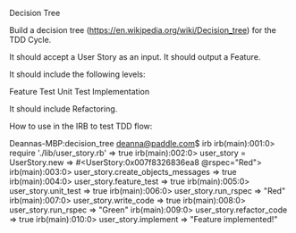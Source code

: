 Decision Tree

Build a decision tree (https://en.wikipedia.org/wiki/Decision_tree) for the TDD Cycle.

It should accept a User Story as an input. It should output a Feature.

It should include the following levels:

Feature Test
Unit Test
Implementation

It should include Refactoring.


How to use in the IRB to test TDD flow:

Deannas-MBP:decision_tree deanna@paddle.com$ irb
irb(main):001:0> require './lib/user_story.rb'
=> true
irb(main):002:0> user_story = UserStory.new
=> #<UserStory:0x007f8326836ea8 @rspec="Red">
irb(main):003:0> user_story.create_objects_messages
=> true
irb(main):004:0> user_story.feature_test
=> true
irb(main):005:0> user_story.unit_test
=> true
irb(main):006:0> user_story.run_rspec
=> "Red"
irb(main):007:0> user_story.write_code
=> true
irb(main):008:0> user_story.run_rspec
=> "Green"
irb(main):009:0> user_story.refactor_code
=> true
irb(main):010:0> user_story.implement
=> "Feature implemented!"
